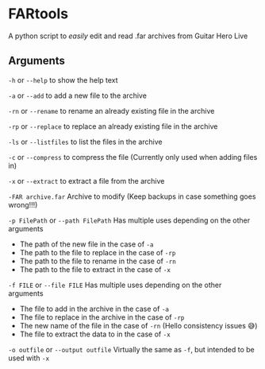 # FARtools
A python script to *easily* edit and read .far archives from Guitar Hero Live

## Arguments

`-h`    or  `--help`        to show the help text

`-a`    or  `--add`         to add a new file to the archive

`-rn`   or  `--rename`      to rename an already existing file in the archive

`-rp`   or  `--replace`     to replace an already existing file in the archive

`-ls`   or  `--listfiles`   to list the files in the archive

`-c`    or  `--compress`    to compress the file (Currently only used when adding files in)

`-x`    or  `--extract`     to extract a file from the archive

`-FAR archive.far`          Archive to modify (Keep backups in case something goes wrong!!!)

`-p FilePath` or `--path FilePath` Has multiple uses depending on the other arguments
- The path of the new file in the case of `-a`
- The path to the file to replace in the case of `-rp`
- The path to the file to rename in the case of `-rn`
- The path to the file to extract in the case of `-x`

`-f FILE` or `--file FILE`  Has multiple uses depending on the other arguments
- The file to add in the archive in the case of `-a`
- The file to replace in the archive in the case of `-rp`
- The new name of the file in the case of `-rn` (Hello consistency issues 😅)
- The file to extract the data to in the case of `-x`

`-o outfile` or `--output outfile` Virtually the same as `-f`, but intended to be used with `-x`